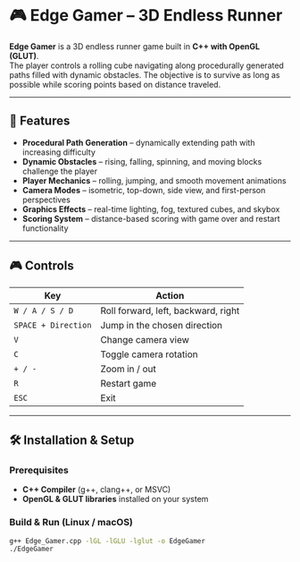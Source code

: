# 🎮 Edge Gamer – 3D Endless Runner

**Edge Gamer** is a 3D endless runner game built in **C++ with OpenGL (GLUT)**.  
The player controls a rolling cube navigating along procedurally generated paths filled with dynamic obstacles. The objective is to survive as long as possible while scoring points based on distance traveled.

---

## 🚀 Features
- **Procedural Path Generation** – dynamically extending path with increasing difficulty  
- **Dynamic Obstacles** – rising, falling, spinning, and moving blocks challenge the player  
- **Player Mechanics** – rolling, jumping, and smooth movement animations  
- **Camera Modes** – isometric, top-down, side view, and first-person perspectives  
- **Graphics Effects** – real-time lighting, fog, textured cubes, and skybox  
- **Scoring System** – distance-based scoring with game over and restart functionality  

---

## 🎮 Controls
| Key | Action |
|-----|--------|
| `W / A / S / D` | Roll forward, left, backward, right |
| `SPACE + Direction` | Jump in the chosen direction |
| `V` | Change camera view |
| `C` | Toggle camera rotation |
| `+ / -` | Zoom in / out |
| `R` | Restart game |
| `ESC` | Exit |

---

## 🛠️ Installation & Setup
### Prerequisites
- **C++ Compiler** (g++, clang++, or MSVC)  
- **OpenGL & GLUT libraries** installed on your system  

### Build & Run (Linux / macOS)
```bash
g++ Edge_Gamer.cpp -lGL -lGLU -lglut -o EdgeGamer
./EdgeGamer

